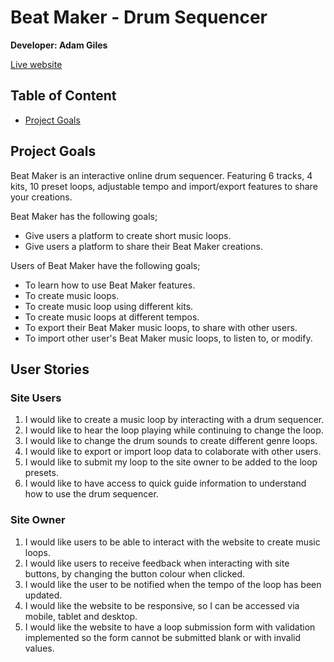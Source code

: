 # Beat Maker - Drum Sequencer

**Developer: Adam Giles**

[Live website](https://adampgiles.github.io/CI_PP2_BM/)

## Table of Content

- [Project Goals](#project-goals)

## Project Goals
Beat Maker is an interactive online drum sequencer. Featuring 6 tracks, 4 kits, 10 preset loops, adjustable tempo and import/export features to share your creations.

Beat Maker has the following goals;
- Give users a platform to create short music loops.
- Give users a platform to share their Beat Maker creations.

Users of Beat Maker have the following goals;
- To learn how to use Beat Maker features.
- To create music loops.
- To create music loop using different kits.
- To create music loops at different tempos.
- To export their Beat Maker music loops, to share with other users.
- To import other user's Beat Maker music loops, to listen to, or modify.

## User Stories

### Site Users
1. I would like to create a music loop by interacting with a drum sequencer.
2. I would like to hear the loop playing while continuing to change the loop.
3. I would like to change the drum sounds to create different genre loops.
4. I would like to export or import loop data to colaborate with other users.
5. I would like to submit my loop to the site owner to be added to the loop presets.
6. I would like to have access to quick guide information to understand how to use the drum sequencer.

### Site Owner
1. I would like users to be able to interact with the website to create music loops.
2. I would like users to receive feedback when interacting with site buttons, by changing the button colour when clicked.
3. I would like the user to be notified when the tempo of the loop has been updated.
4. I would like the website to be responsive, so I can be accessed via mobile, tablet and desktop.
5. I would like the website to have a loop submission form with validation implemented so the form cannot be submitted blank or with invalid values.